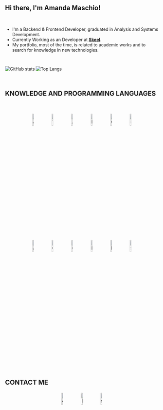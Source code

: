 ## Hi there, I'm Amanda Maschio!

<br>

- I'm a Backend & Frontend Developer, graduated in Analysis and Systems Development.
- Currently Working as an Developer at **[Skeel](https://skeel.com.br/)**.
- My portfolio, most of the time, is related to academic works and to search for knowledge in new technologies.

<br>

![GitHub stats](https://github-readme-stats.vercel.app/api?username=amanda-maschio&show_icons=true&theme=yeblu)
![Top Langs](https://github-readme-stats.vercel.app/api/top-langs/?username=amanda-maschio&layout=compact&theme=yeblu)

<br>

## KNOWLEDGE AND PROGRAMMING LANGUAGES
<br>
<p align="center">
	<img width="10%" style="padding:5px" src="https://img.icons8.com/color/144/000000/javascript.png" title="Javascript"/>
  <img width="10%" style="padding:5px" src="https://img.icons8.com/color/144/000000/typescript.png" title="Typescript"/>
  <img width="10%" style="padding:5px" src="https://img.icons8.com/color/144/000000/angularjs.png" title="Angular"/>
  <img width="10%" style="padding:5px" src="https://img.icons8.com/color/144/20909/html-5.png" title="HTML5"/>
  <img width="10%" style="padding:5px" src="https://img.icons8.com/color/144/21278/css3.png" title="CSS3"/>
  <img width="10%" style="padding:5px" src="https://img.icons8.com/color/144/vEiU8UeAmv0x/sass-avatar.png" title="Sass"/>
</p>

<p align="center">
  <img width="10%" style="padding:5px" src="https://img.icons8.com/color/144/000000/java-coffee-cup-logo.png" title="Java"/>
  <img width="10%" style="padding:5px" src="https://img.icons8.com/color/144/55251/c-sharp-logo.png" title="C#"/>
  <img width="10%" style="padding:5px" src="https://img.icons8.com/color/144/20906/git.png" title="Git"/>
  <img width="10%" style="padding:5px" src="https://img.icons8.com/color/144/38561/postgresql.png" title="PostgreSQL"/>
  <img width="10%" style="padding:5px" src="https://img.icons8.com/color/144/vR6XrZzQr1CN/my-sql.png" title="MySQL"/>
  <img width="10%" style="padding:5px" src="https://img.icons8.com/color/144/laYYF3dV0Iew/microsoft-sql-server.png" title="SQL Server"/>  
</p>
<br>

## CONTACT ME

<p align="center">
	<a href="https://github.com/amanda-maschio"><img alt="github" width="10%" style="padding:5px" src="https://img.icons8.com/clouds/100/000000/github.png" title="Github"/></a>
	<a href="https://www.linkedin.com/in/amanda-maschio-272783186/"><img alt="linkedin" width="10%" style="padding:5px" src="https://img.icons8.com/clouds/100/000000/linkedin.png" title="LinkedIn"/></a>
	<a href="https://www.facebook.com/maschio.amanda/"><img alt="facebook" width="10%" style="padding:5px" src="https://img.icons8.com/clouds/100/000000/facebook-new.png" title="Facebook"/></a>
</p>
